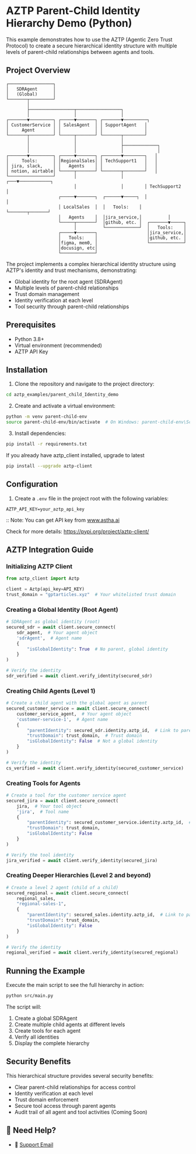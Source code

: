 # AZTP Parent-Child Identity Hierarchy Demo (Python)

This example demonstrates how to use the AZTP (Agentic Zero Trust Protocol) to create a secure hierarchical identity structure with multiple levels of parent-child relationships between agents and tools.

## Project Overview

```
┌─────────────────┐
│   SDRAgent      │
│   (Global)      │
└───────┬─────────┘
        │
        ├─────────────────┬─────────────────┐
        │                 │                 │
┌───────▼─────────┐ ┌─────▼───────┐ ┌───────▼─────────┐
│ CustomerService │ │ SalesAgent  │ │ SupportAgent   │
│     Agent       │ │             │ │                │
└───────┬─────────┘ └─────┬───────┘ └───────┬────────┘
        │                 │                 │
        │                 │                 ├─────────────┐
        │                 │                 │             │
┌───────▼─────────┐ ┌─────▼───────┐ ┌───────▼────────┐   │
│     Tools:      │ │RegionalSales│ │ TechSupport1   │   │
│ jira, slack,    │ │   Agents    │ │                │   │
│ notion, airtable│ └─────┬───────┘ └───────┬────────┘   │
└─────────────────┘       │                 │        ┌───▼────────────┐
                          │                 │        │ TechSupport2   │
                    ┌─────▼───────┐  ┌──────▼─────┐  │                │
                    │ LocalSales  │  │   Tools:    │  └───────┬───────┘
                    │   Agents    │  │jira_service,│          │
                    └─────┬───────┘  │github, etc. │  ┌───────▼─────┐
                          │          └─────────────┘  │   Tools:    │
                    ┌─────▼───────┐                   │jira_service,│
                    │   Tools:    │                   │github, etc. │
                    │figma, mem0, │                   └─────────────┘
                    │docusign, etc│
                    └─────────────┘
```

The project implements a complex hierarchical identity structure using AZTP's identity and trust mechanisms, demonstrating:
- Global identity for the root agent (SDRAgent)
- Multiple levels of parent-child relationships
- Trust domain management
- Identity verification at each level
- Tool security through parent-child relationships

## Prerequisites

- Python 3.8+
- Virtual environment (recommended)
- AZTP API Key

## Installation

1. Clone the repository and navigate to the project directory:
```bash
cd aztp_examples/parent_child_Identity_demo
```

2. Create and activate a virtual environment:
```bash
python -m venv parent-child-env
source parent-child-env/bin/activate  # On Windows: parent-child-env\Scripts\activate
```

3. Install dependencies:
```bash
pip install -r requirements.txt
```

If you already have aztp_client installed, upgrade to latest
```bash
pip install --upgrade aztp-client
```

## Configuration

1. Create a `.env` file in the project root with the following variables:
```env
AZTP_API_KEY=your_aztp_api_key
```
:: Note: You can get API key from www.astha.ai

Check for more details:
https://pypi.org/project/aztp-client/

## AZTP Integration Guide

### Initializing AZTP Client

```python
from aztp_client import Aztp

client = Aztp(api_key=API_KEY)
trust_domain = "gptarticles.xyz"  # Your whitelisted trust domain
```

### Creating a Global Identity (Root Agent)

```python
# SDRAgent as global identity (root)
secured_sdr = await client.secure_connect(
    sdr_agent,  # Your agent object
    'sdrAgent',  # Agent name
    {
        "isGlobalIdentity": True  # No parent, global identity
    }
)

# Verify the identity
sdr_verified = await client.verify_identity(secured_sdr)
```

### Creating Child Agents (Level 1)

```python
# Create a child agent with the global agent as parent
secured_customer_service = await client.secure_connect(
    customer_service_agent,  # Your agent object
    'customer-service-1',  # Agent name
    {
        "parentIdentity": secured_sdr.identity.aztp_id,  # Link to parent
        "trustDomain": trust_domain,  # Trust domain
        "isGlobalIdentity": False  # Not a global identity
    }
)

# Verify the identity
cs_verified = await client.verify_identity(secured_customer_service)
```

### Creating Tools for Agents

```python
# Create a tool for the customer service agent
secured_jira = await client.secure_connect(
    jira,  # Your tool object
    'jira',  # Tool name
    {
        "parentIdentity": secured_customer_service.identity.aztp_id,  # Link to parent agent
        "trustDomain": trust_domain,
        "isGlobalIdentity": False
    }
)

# Verify the tool identity
jira_verified = await client.verify_identity(secured_jira)
```

### Creating Deeper Hierarchies (Level 2 and beyond)

```python
# Create a level 2 agent (child of a child)
secured_regional = await client.secure_connect(
    regional_sales,
    "regional-sales-1",
    {
        "parentIdentity": secured_sales.identity.aztp_id,  # Link to parent (which is itself a child)
        "trustDomain": trust_domain,
        "isGlobalIdentity": False
    }
)

# Verify the identity
regional_verified = await client.verify_identity(secured_regional)
```

## Running the Example

Execute the main script to see the full hierarchy in action:

```bash
python src/main.py
```

The script will:
1. Create a global SDRAgent
2. Create multiple child agents at different levels
3. Create tools for each agent
4. Verify all identities
5. Display the complete hierarchy

## Security Benefits

This hierarchical structure provides several security benefits:
- Clear parent-child relationships for access control
- Identity verification at each level
- Trust domain enforcement
- Secure tool access through parent agents
- Audit trail of all agent and tool activities (Coming Soon)

## 💬 Need Help?

- 📧 [Support Email](mailto:dev@astha.ai) 